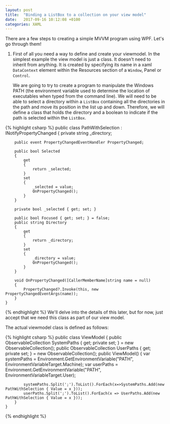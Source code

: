 ```yaml
---
layout: post
title:  "Binding a ListBox to a collection on your view model"
date:   2017-09-16 10:12:08 +0100
categories: XAML
---
```

There are a few steps to creating a simple MVVM program using WPF. Let's go through them!

1. First of all you need a way to define and create your viewmodel. In the simplest example
the view model is just a class. It doesn't need to inherit from anything. It is created by specifying its
name in a xaml `DataContext` element within the Resources section of a `Window`, Panel or `Control`.

   We are going to try to create a program to manipulate the Windows PATH (the environment variable used to determine
the location of executables when typed from the command line). We will need to be able to select a directory within
a `ListBox` containing all the directories in the path and move its position in the list up and down. 
Therefore, we will define a class that holds the directory and a boolean to indicate if the path is selected within
the `ListBox`. 

{% highlight csharp %}
    public class PathWithSelection : INotifyPropertyChanged
    {
        private string _directory;

        public event PropertyChangedEventHandler PropertyChanged;

        public bool Selected
        {
            get
            {
                return _selected;
            }
            set
            {
                _selected = value;
                OnPropertyChanged();
            }
        }

        private bool _selected { get; set; } 

        public bool Focused { get; set; } = false;
        public string Directory
        {
            get
            {
                return _directory;
            }
            set
            {
                _directory = value;
                OnPropertyChanged();
            }
        }

        void OnPropertyChanged([CallerMemberName]string name = null)
        {
            PropertyChanged?.Invoke(this, new PropertyChangedEventArgs(name));
        }
    }
{% endhighlight %}
We'll delve into the details of this later, but for now, just accept that we need this class as part of our 
view model.

The actual viewmodel class is defined as follows:

{% highlight csharp %}
    public class ViewModel
    {
        public ObservableCollection<PathWithSelection> SystemPaths { get; private set; } = new ObservableCollection<PathWithSelection>();
        public ObservableCollection<PathWithSelection> UserPaths { get; private set; } = new ObservableCollection<PathWithSelection>();
        public ViewModel()
        {
            var systemPaths = Environment.GetEnvironmentVariable("PATH", EnvironmentVariableTarget.Machine);
            var userPaths = Environment.GetEnvironmentVariable("PATH", EnvironmentVariableTarget.User);

            systemPaths.Split(';').ToList().ForEach(x=>SystemPaths.Add(new PathWithSelection { Value = x }));
            userPaths.Split(';').ToList().ForEach(x => UserPaths.Add(new PathWithSelection { Value = x }));
        }
    }
{% endhighlight %}





